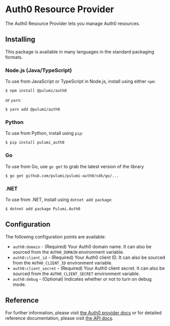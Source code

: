 # Auth0 Resource Provider

The Auth0 Resource Provider lets you manage Auth0 resources.

## Installing

This package is available in many languages in the standard packaging formats.

### Node.js (Java/TypeScript)

To use from JavaScript or TypeScript in Node.js, install using either `npm`:

    $ npm install @pulumi/auth0

or `yarn`:

    $ yarn add @pulumi/auth0

### Python

To use from Python, install using `pip`:

    $ pip install pulumi_auth0

### Go

To use from Go, use `go get` to grab the latest version of the library

    $ go get github.com/pulumi/pulumi-auth0/sdk/go/...

### .NET

To use from .NET, install using `dotnet add package`:

    $ dotnet add package Pulumi.Auth0

## Configuration

The following configuration points are available:

- `auth0:domain` - (Required) Your Auth0 domain name. It can also be sourced from the `AUTH0_DOMAIN` environment variable.
- `auth0:client_id` - (Required) Your Auth0 client ID. It can also be sourced from the `AUTH0_CLIENT_ID` environment variable.
- `auth0:client_secret` - (Required) Your Auth0 client secret. It can also be sourced from the `AUTH0_CLIENT_SECRET` environment variable.
- `auth0:debug` - (Optional) Indicates whether or not to turn on debug mode.

## Reference

For further information, please visit [the Auth0 provider docs](https://www.pulumi.com/docs/intro/cloud-providers/auth0) or for detailed reference documentation, please visit [the API docs](https://www.pulumi.com/docs/reference/pkg/auth0).
